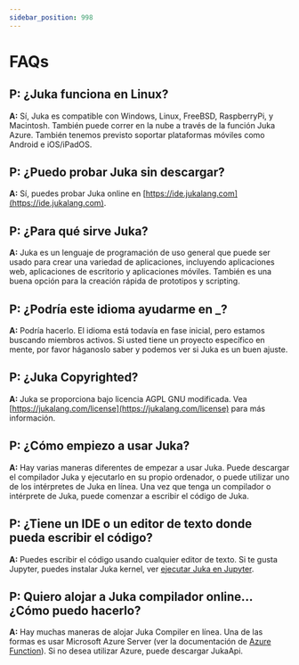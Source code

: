 ```yaml
---
sidebar_position: 998
---
```


# FAQs

## P: ¿Juka funciona en Linux?

**A:** Sí, Juka es compatible con Windows, Linux, FreeBSD, RaspberryPi, y Macintosh. También puede correr en la nube a través de la función Juka Azure. También tenemos previsto soportar plataformas móviles como Android e iOS/iPadOS.

## P: ¿Puedo probar Juka sin descargar?

**A:** Sí, puedes probar Juka online en [https://ide.jukalang.com](https://ide.jukalang.com).

## P: ¿Para qué sirve Juka?

**A:** Juka es un lenguaje de programación de uso general que puede ser usado para crear una variedad de aplicaciones, incluyendo aplicaciones web, aplicaciones de escritorio y aplicaciones móviles. También es una buena opción para la creación rápida de prototipos y scripting.

## P: ¿Podría este idioma ayudarme en _?

**A:** Podría hacerlo. El idioma está todavía en fase inicial, pero estamos buscando miembros activos. Si usted tiene un proyecto específico en mente, por favor háganoslo saber y podemos ver si Juka es un buen ajuste.

## P: ¿Juka Copyrighted?

**A:** Juka se proporciona bajo licencia AGPL GNU modificada. Vea [https://jukalang.com/license](https://jukalang.com/license) para más información.

## P: ¿Cómo empiezo a usar Juka?

**A:** Hay varias maneras diferentes de empezar a usar Juka. Puede descargar el compilador Juka y ejecutarlo en su propio ordenador, o puede utilizar uno de los intérpretes de Juka en línea. Una vez que tenga un compilador o intérprete de Juka, puede comenzar a escribir el código de Juka.

## P: ¿Tiene un IDE o un editor de texto donde pueda escribir el código?

**A:** Puedes escribir el código usando cualquier editor de texto. Si te gusta Jupyter, puedes instalar Juka kernel, ver [ejecutar Juka en Jupyter](https://jukalang.com/docs/run-in-jupyter/).

## P: Quiero alojar a Juka compilador online... ¿Cómo puedo hacerlo?

**A:** Hay muchas maneras de alojar Juka Compiler en línea. Una de las formas es usar Microsoft Azure Server (ver la documentación de [Azure Function](https://docs.microsoft.com/en-us/azure/azure-functions/functions-create-first)). Si no desea utilizar Azure, puede descargar JukaApi.
